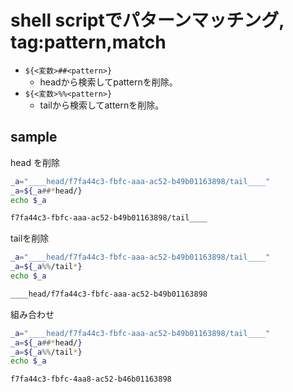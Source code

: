 # shell scriptでパターンマッチング, tag:pattern,match

* `${<変数>##<pattern>}`
  * headから検索してpatternを削除。
* `${<変数>%%<pattern>}`
  * tailから検索してatternを削除。

## sample

head を削除

```bash
_a="____head/f7fa44c3-fbfc-aaa-ac52-b49b01163898/tail____"
_a=${_a##*head/}
echo $_a

f7fa44c3-fbfc-aaa-ac52-b49b01163898/tail____
```

tailを削除

```bash
_a="____head/f7fa44c3-fbfc-aaa-ac52-b49b01163898/tail____"
_a=${_a%%/tail*}
echo $_a

____head/f7fa44c3-fbfc-aaa-ac52-b49b01163898

```

組み合わせ

```bash
_a="____head/f7fa44c3-fbfc-aaa-ac52-b49b01163898/tail____"
_a=${_a##*head/}
_a=${_a%%/tail*}
echo $_a

f7fa44c3-fbfc-4aa8-ac52-b46b01163898
```
